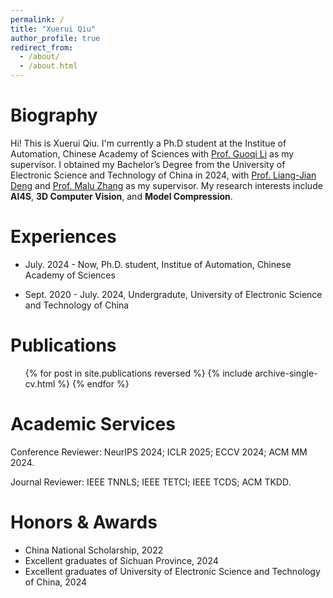 ```yaml
---
permalink: /
title: "Xuerui Qiu"
author_profile: true
redirect_from: 
  - /about/
  - /about.html
---
```





Biography
======
Hi! This is Xuerui Qiu. I'm currently a  Ph.D student at the Institue of Automation, Chinese Academy of Sciences with [Prof. Guoqi Li](https://casialiguoqi.github.io/) as my supervisor. I obtained my Bachelor’s Degree from the University of Electronic Science and Technology of China in 2024, with [Prof. Liang-Jian Deng](https://liangjiandeng.github.io/) and [Prof. Malu Zhang](https://www.scse.uestc.edu.cn/info/1081/12350.htm) as my supervisor. My research interests include **AI4S**, **3D Computer Vision**, and **Model Compression**.


Experiences
======
- July. 2024 - Now, Ph.D. student, Institue of Automation, Chinese Academy of Sciences

- Sept. 2020 - July. 2024, Undergradute, University of Electronic Science and Technology of China

Publications
======
  <ul>{% for post in site.publications reversed %}
    {% include archive-single-cv.html %}
  {% endfor %}</ul>

Academic Services
======
Conference Reviewer: NeurIPS 2024; ICLR 2025; ECCV 2024; ACM MM 2024.

Journal Reviewer: IEEE TNNLS; IEEE TETCI; IEEE TCDS; ACM TKDD.

Honors & Awards
======
* China National Scholarship, 2022
* Excellent graduates of Sichuan Province, 2024
* Excellent graduates of University of Electronic Science and Technology of China, 2024

